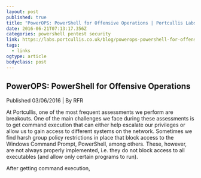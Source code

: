 ```yaml
---
layout: post 
published: true 
title: "PowerOPS: PowerShell for Offensive Operations | Portcullis Labs" 
date: 2016-06-21T07:13:17.356Z 
categories: powershell pentest security
link: https://labs.portcullis.co.uk/blog/powerops-powershell-for-offensive-operations/ 
tags:
  - links
ogtype: article 
bodyclass: post 
---
```


## PowerOPS: PowerShell for Offensive Operations
Published 03/06/2016 | By RFR

At Portcullis, one of the most frequent assessments we perform are breakouts. One of the main challenges we face during these assessments is to get command execution that can either help escalate our privileges or allow us to gain access to different systems on the network. Sometimes we find harsh group policy restrictions in place that block access to the Windows Command Prompt, PowerShell, among others. These, however, are not always properly implemented, i.e. they do not block access to all executables (and allow only certain programs to run).

After getting command execution,